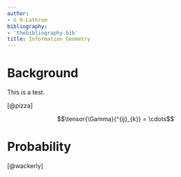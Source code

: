 ```yaml
---
author:
- G H Lathrom
bibliography:
- 'thebibliography.bib'
title: Information Geometry
---
```


Background
==========

This is a test.

[@pizza]

$$\tensor{\Gamma}{^{ij}_{k}} = \cdots$$

Probability
===========

[@wackerly]
